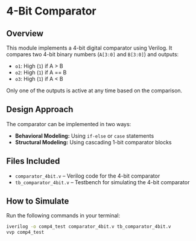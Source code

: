 # 4-Bit Comparator

## Overview
This module implements a 4-bit digital comparator using Verilog. It compares two 4-bit binary numbers (`A[3:0]` and `B[3:0]`) and outputs:
- `o1`: High (`1`) if A > B
- `o2`: High (`1`) if A == B
- `o3`: High (`1`) if A < B

Only one of the outputs is active at any time based on the comparison.

## Design Approach
The comparator can be implemented in two ways:
- **Behavioral Modeling:** Using `if-else` or `case` statements
- **Structural Modeling:** Using cascading 1-bit comparator blocks

## Files Included
- `comparator_4bit.v` – Verilog code for the 4-bit comparator
- `tb_comparator_4bit.v` – Testbench for simulating the 4-bit comparator

## How to Simulate
Run the following commands in your terminal:
```bash
iverilog -o comp4_test comparator_4bit.v tb_comparator_4bit.v
vvp comp4_test
